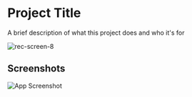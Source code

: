 
# Project Title

A brief description of what this project does and who it's for

![rec-screen-_8_](https://user-images.githubusercontent.com/65814030/164505629-91ad015a-9010-4c79-9668-d7991cd69acf.gif)
## Screenshots

![App Screenshot](https://drive.google.com/file/d/1MwDWgI4UBA8jFkphVUSxZbEA6hcqhHQg/view?usp=sharing)

